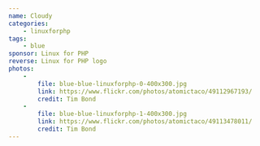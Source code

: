 ```yaml
---
name: Cloudy
categories:
    - linuxforphp
tags:
    - blue
sponsor: Linux for PHP
‏reverse: Linux for PHP‏ logo
photos:
    -
        file: blue-blue-linuxforphp-0-400x300.jpg
        link: https://www.flickr.com/photos/atomictaco/49112967193/
        credit: Tim Bond
    -
        file: blue-blue-linuxforphp-1-400x300.jpg
        link: https://www.flickr.com/photos/atomictaco/49113478011/
        credit: Tim Bond
---
```



